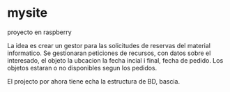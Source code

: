 mysite
======

proyecto en raspberry

La idea es crear un gestor para las solicitudes de reservas del material informatico.
Se gestionaran peticiones de recursos, con datos sobre el interesado, el objeto la ubcacion la fecha incial i final, fecha de pedido.
Los objetos estaran o no disponibles segun los pedidos.

El projecto por ahora tiene echa la estructura de BD, bascia.

